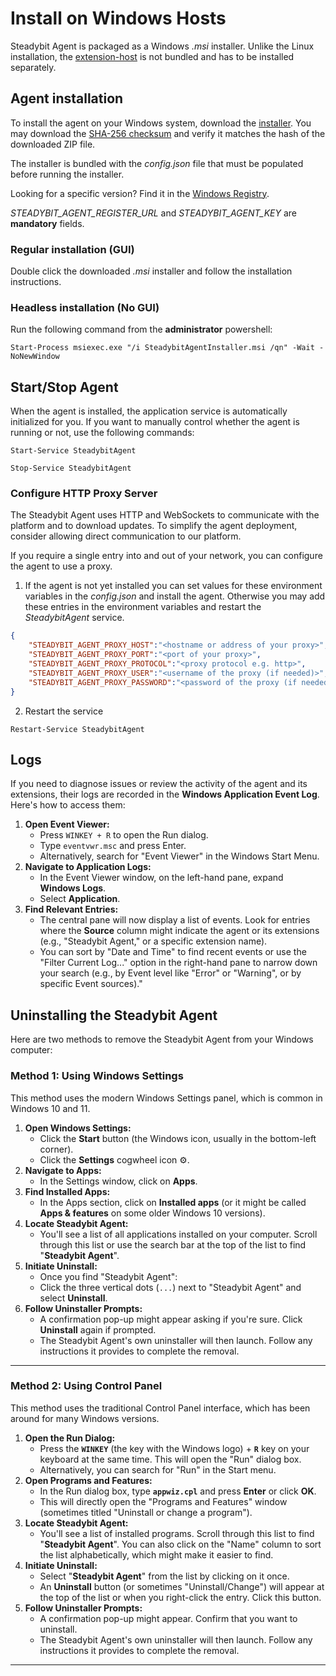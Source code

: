 # Install on Windows Hosts

Steadybit Agent is packaged as a Windows _.msi_ installer. Unlike the Linux installation, the [extension-host](https://hub.steadybit.com/target/com.steadybit.extension_host_windows.host) is not bundled and has to be installed separately.


## Agent installation

To install the agent on your Windows system, download the [installer](https://s3.eu-central-1.amazonaws.com/windows-registry.steadybit.com/steadybit-agent/windows-agent-latest.zip).
You may download the [SHA-256 checksum](https://s3.eu-central-1.amazonaws.com/windows-registry.steadybit.com/steadybit-agent/windows-agent-latest.sha256) and verify it matches the hash of the downloaded ZIP file.

The installer is bundled with the _config.json_ file that must be populated before running the installer. 

Looking for a specific version? Find it in the [Windows Registry](https://windows-registry.steadybit.com).

*STEADYBIT_AGENT_REGISTER_URL* and *STEADYBIT_AGENT_KEY* are __mandatory__ fields. 

### Regular installation (GUI)

Double click the downloaded _.msi_ installer and follow the installation instructions.

### Headless installation (No GUI)

Run the following command from the __administrator__ powershell:

```pwsh
Start-Process msiexec.exe "/i SteadybitAgentInstaller.msi /qn" -Wait -NoNewWindow
```

## Start/Stop Agent

When the agent is installed, the application service is automatically initialized for you. If you want to manually control whether the agent is running or not, use the following commands:

```pwsh
Start-Service SteadybitAgent
```

```pwsh
Stop-Service SteadybitAgent
```

### Configure HTTP Proxy Server

The Steadybit Agent uses HTTP and WebSockets to communicate with the platform and to download updates. To simplify the agent deployment, consider allowing direct communication to our platform.

If you require a single entry into and out of your network, you can configure the agent to use a proxy.

1. If the agent is not yet installed you can set values for these environment variables in the _config.json_ and install the agent. Otherwise you may add these entries in the environment variables and restart the _SteadybitAgent_ service.

```json
{
    "STEADYBIT_AGENT_PROXY_HOST":"<hostname or address of your proxy>",
    "STEADYBIT_AGENT_PROXY_PORT":"<port of your proxy>",
    "STEADYBIT_AGENT_PROXY_PROTOCOL":"<proxy protocol e.g. http>",
    "STEADYBIT_AGENT_PROXY_USER":"<username of the proxy (if needed)>",
    "STEADYBIT_AGENT_PROXY_PASSWORD":"<password of the proxy (if needed)>"
}
```

2. Restart the service

```pwsh
Restart-Service SteadybitAgent
```

## Logs 

If you need to diagnose issues or review the activity of the agent and its extensions, their logs are recorded in the **Windows Application Event Log**. Here's how to access them:

1.  **Open Event Viewer:**
    *   Press `WINKEY + R` to open the Run dialog.
    *   Type `eventvwr.msc` and press Enter.
    *   Alternatively, search for "Event Viewer" in the Windows Start Menu.
2.  **Navigate to Application Logs:**
    *   In the Event Viewer window, on the left-hand pane, expand **Windows Logs**.
    *   Select **Application**.
3.  **Find Relevant Entries:**
    *   The central pane will now display a list of events. Look for entries where the **Source** column might indicate the agent or its extensions (e.g., "Steadybit Agent," or a specific extension name).
    *   You can sort by "Date and Time" to find recent events or use the "Filter Current Log..." option in the right-hand pane to narrow down your search (e.g., by Event level like "Error" or "Warning", or by specific Event sources)."



## Uninstalling the Steadybit Agent

Here are two methods to remove the Steadybit Agent from your Windows computer:

### Method 1: Using Windows Settings 

This method uses the modern Windows Settings panel, which is common in Windows 10 and 11.

1.  **Open Windows Settings:**
    *   Click the **Start** button (the Windows icon, usually in the bottom-left corner).
    *   Click the **Settings** cogwheel icon ⚙️.
2.  **Navigate to Apps:**
    *   In the Settings window, click on **Apps**.
3.  **Find Installed Apps:**
    *   In the Apps section, click on **Installed apps** (or it might be called **Apps & features** on some older Windows 10 versions).
4.  **Locate Steadybit Agent:**
    *   You'll see a list of all applications installed on your computer. Scroll through this list or use the search bar at the top of the list to find "**Steadybit Agent**".
5.  **Initiate Uninstall:**
    *   Once you find "Steadybit Agent":
    *   Click the three vertical dots (`...`) next to "Steadybit Agent" and select **Uninstall**.
6.  **Follow Uninstaller Prompts:**
    *   A confirmation pop-up might appear asking if you're sure. Click **Uninstall** again if prompted.
    *   The Steadybit Agent's own uninstaller will then launch. Follow any instructions it provides to complete the removal.

---

### Method 2: Using Control Panel

This method uses the traditional Control Panel interface, which has been around for many Windows versions.

1.  **Open the Run Dialog:**
    *   Press the **`WINKEY`** (the key with the Windows logo) + **`R`** key on your keyboard at the same time. This will open the "Run" dialog box.
    *   Alternatively, you can search for "Run" in the Start menu.
2.  **Open Programs and Features:**
    *   In the Run dialog box, type **`appwiz.cpl`** and press **Enter** or click **OK**.
    *   This will directly open the "Programs and Features" window (sometimes titled "Uninstall or change a program").
3.  **Locate Steadybit Agent:**
    *   You'll see a list of installed programs. Scroll through this list to find "**Steadybit Agent**". You can also click on the "Name" column to sort the list alphabetically, which might make it easier to find.
4.  **Initiate Uninstall:**
    *   Select "**Steadybit Agent**" from the list by clicking on it once.
    *   An **Uninstall** button (or sometimes "Uninstall/Change") will appear at the top of the list or when you right-click the entry. Click this button.
5.  **Follow Uninstaller Prompts:**
    *   A confirmation pop-up might appear. Confirm that you want to uninstall.
    *   The Steadybit Agent's own uninstaller will then launch. Follow any instructions it provides to complete the removal.

---
